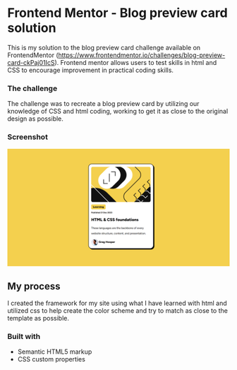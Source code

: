 # Frontend Mentor - Blog preview card solution
This is my solution to the blog preview card challenge available on FrontendMentor (https://www.frontendmentor.io/challenges/blog-preview-card-ckPaj01IcS). Frontend mentor allows users to test skills in html and CSS to encourage improvement in practical coding skills. 


### The challenge 
The challenge was to recreate a blog preview card by utilizing our knowledge of CSS and html coding, working to get it as close to the original design as possible. 

### Screenshot
![](./image.png)

## My process
  I created the framework for my site using what I have learned with html and utilized css to help create the color scheme and try to match as close to the template as possible. 

### Built with

- Semantic HTML5 markup
- CSS custom properties



